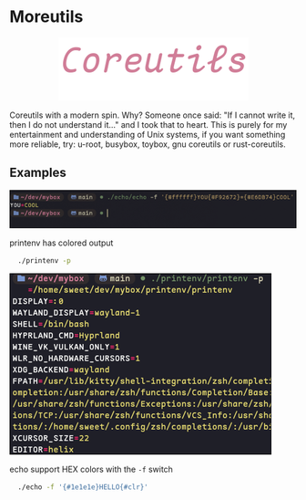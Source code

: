 # Moreutils

<p></p>
<p align="center">
  <img src="assets/core.png" />
</p>

Coreutils with a modern spin.
Why? Someone once said:
"If I cannot write it, then I do not understand it..."
and I took that to heart. This is purely for my entertainment and understanding of Unix systems,
if you want something more reliable, try: u-root, busybox, toybox, gnu coreutils or rust-coreutils.

## Examples
<p align="left">
  <img src="assets/img.png" />
</p>

printenv has colored output
```bash
  ./printenv -p
```
![print env with colored output monokai theme](assets/printenv.png)

echo support HEX colors with the `-f` switch
```bash
  ./echo -f '{#1e1e1e}HELLO{#clr}'
```
